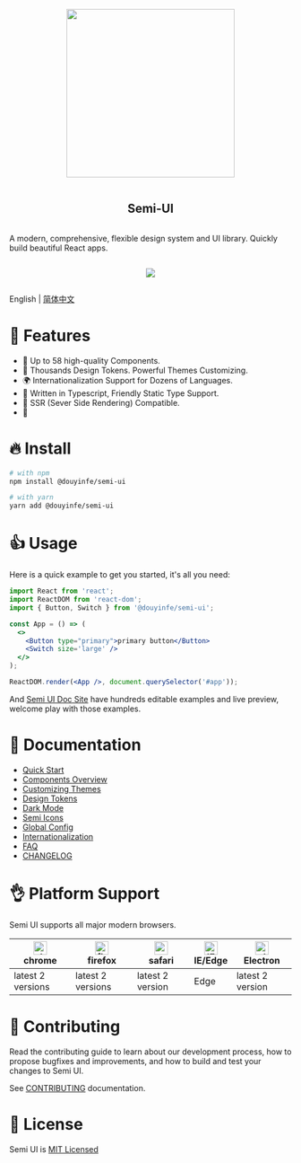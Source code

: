 <article style="display: flex; flex-direction: column; align-items: center; justify-content: center;">
    <p align="center"><img width="300" src="https://lf1-cdn-tos.bytescm.com/obj/ttfe/ies/semi/SemiLogo/Logo_1576122865926.png" /></p>
    <h1 style="width: 100%; text-align: center;">Semi-UI</h1>
    <p>
        A modern, comprehensive, flexible design system and UI library. Quickly build beautiful React apps.
    </p>
    <p style="display: flex">
        <img src="https://lf3-static.bytednsdoc.com/obj/eden-cn/ptlz_zlp/ljhwZthlaukjlkulzlp/semi-info-1.gif" />
    </p>
</article>

English | [简体中文](./README-zh_CN.md)

# 🎉 Features

- 💪 Up to 58 high-quality Components.
- 💅 Thousands Design Tokens. Powerful Themes Customizing.
- 🌍 Internationalization Support for Dozens of Languages.
- 👏 Written in Typescript, Friendly Static Type Support.
- 🥳 SSR (Sever Side Rendering) Compatible.
- 🤩

# 🔥 Install

```sh
# with npm
npm install @douyinfe/semi-ui

# with yarn
yarn add @douyinfe/semi-ui

```

# 👍 Usage

Here is a quick example to get you started, it's all you need:

```jsx
import React from 'react';
import ReactDOM from 'react-dom';
import { Button, Switch } from '@douyinfe/semi-ui';

const App = () => (
  <>
    <Button type="primary">primary button</Button>
    <Switch size='large' />
  </>
);

ReactDOM.render(<App />, document.querySelector('#app'));
```

And [Semi UI Doc Site](https://semi.design) have hundreds editable examples and live preview, welcome play with those examples.

# 📌 Documentation

* [Quick Start](https://semi.design/zh-CN/start/getting-started)
* [Components Overview](https://semi.design/zh-CN/start/overview)
* [Customizing Themes](https://semi.design/zh-CN/start/customize-theme)
* [Design Tokens](https://semi.design/zh-CN/basic/tokens)
* [Dark Mode](https://semi.design/zh-CN/start/dark-mode)
* [Semi Icons](https://semi.design/zh-CN/basic/icon)
* [Global Config](https://semi.design/zh-CN/other/configprovider)
* [Internationalization](https://semi.design/zh-CN/other/locale)
* [FAQ](https://semi.design/zh-CN/start/faq)
* [CHANGELOG](https://semi.design/zh-CN/start/changelog)

# 👌 Platform Support

Semi UI supports all major modern browsers.

|[<img alt="chrome" height="24px" src="https://cdnjs.cloudflare.com/ajax/libs/browser-logos/70.4.0/chrome/chrome.png" />](https://cdnjs.cloudflare.com/ajax/libs/browser-logos/70.4.0/chrome/chrome.png)<br>chrome|[<img alt="firefox" height="24px" src="https://cdnjs.cloudflare.com/ajax/libs/browser-logos/70.4.0/firefox/firefox.png" />](https://cdnjs.cloudflare.com/ajax/libs/browser-logos/70.4.0/firefox/firefox.png)<br>firefox|[<img alt="safari" height="24px" src="https://cdnjs.cloudflare.com/ajax/libs/browser-logos/70.4.0/safari/safari.png" />](https://cdnjs.cloudflare.com/ajax/libs/browser-logos/70.4.0/safari/safari.png)<br>safari|[<img alt="IE/Edge" height="24px" src="https://cdnjs.cloudflare.com/ajax/libs/browser-logos/70.4.0/edge/edge.png" />](https://cdnjs.cloudflare.com/ajax/libs/browser-logos/70.4.0/edge/edge.png)<br> IE/Edge|[<img alt="electron" height="24px" src="https://cdnjs.cloudflare.com/ajax/libs/browser-logos/70.4.0/electron/electron.png" />](https://cdnjs.cloudflare.com/ajax/libs/browser-logos/70.4.0/electron/electron.png)<br>Electron|
|--|--|--|--|--|
| latest 2 versions | latest 2 versions | latest 2 version | Edge | latest 2 version |

# 👐 Contributing

Read the contributing guide to learn about our development process, how to propose bugfixes and improvements, and how to build and test your changes to Semi UI.

See [CONTRIBUTING](CONTRIBUTING.md) documentation.

# 🎈 License

Semi UI is [MIT Licensed](LICENSE)
